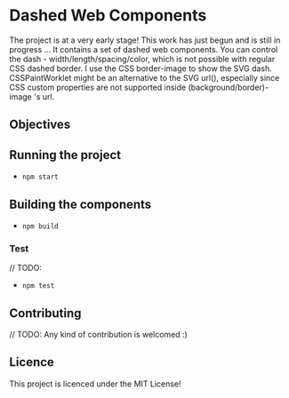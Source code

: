 # Dashed Web Components

The project is at a very early stage! This work has just begun and is still in progress ...
It contains a set of dashed web components. You can control the dash - width/length/spacing/color, which is not possible with regular CSS dashed border. I use the CSS border-image to show the SVG dash. CSSPaintWorklet might be an alternative to the SVG url(), especially since CSS custom properties are not supported inside (background/border)-image 's url.

## Objectives

## Running the project

- `npm start`

## Building the components

- `npm build`

### Test

// TODO:

- `npm test`

## Contributing

// TODO:
Any kind of contribution is welcomed :)

## Licence

This project is licenced under the MIT License!
